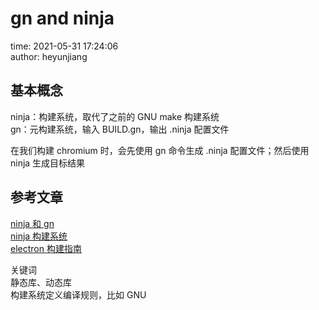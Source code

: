 # gn and ninja

time: 2021-05-31 17:24:06  
author: heyunjiang

## 基本概念

ninja：构建系统，取代了之前的 GNU make 构建系统  
gn：元构建系统，输入 BUILD.gn，输出 .ninja 配置文件

在我们构建 chromium 时，会先使用 gn 命令生成 .ninja 配置文件；然后使用 ninja 生成目标结果

## 参考文章

[ninja 和 gn](https://zhuanlan.zhihu.com/p/136954435)  
[ninja 构建系统](https://blog.csdn.net/yujiawang/article/details/72627121)  
[electron 构建指南](https://www.electronjs.org/docs/development/build-instructions-gn)

关键词  
静态库、动态库  
构建系统定义编译规则，比如 GNU
